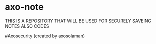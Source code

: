 # axo-note


THIS IS A REPOSITORY THAT WILL BE USED FOR SECURELY SAVEING NOTES ALSO CODES 




































#Axosecurity (created by axosolaman)
